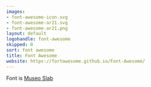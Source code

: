 ```yaml
---
images:
- font-awesome-icon.svg
- font-awesome-ar21.svg
- font-awesome-ar21.png
layout: default
logohandle: font-awesome
skipped: 0
sort: font awesome
title: Font Awesome
website: https://fortawesome.github.io/Font-Awesome/
---
```


Font is [Museo Slab](http://www.exljbris.com/museoslab.html)